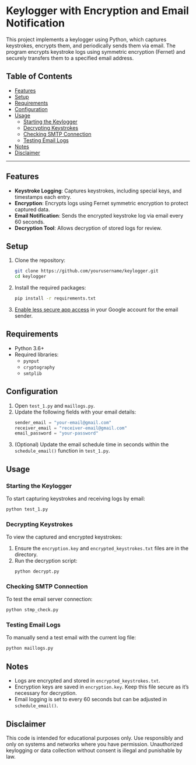 
# Keylogger with Encryption and Email Notification

This project implements a keylogger using Python, which captures keystrokes, encrypts them, and periodically sends them via email. The program encrypts keystroke logs using symmetric encryption (Fernet) and securely transfers them to a specified email address. 

## Table of Contents
- [Features](#features)
- [Setup](#setup)
- [Requirements](#requirements)
- [Configuration](#configuration)
- [Usage](#usage)
  - [Starting the Keylogger](#starting-the-keylogger)
  - [Decrypting Keystrokes](#decrypting-keystrokes)
  - [Checking SMTP Connection](#checking-smtp-connection)
  - [Testing Email Logs](#testing-email-logs)
- [Notes](#notes)
- [Disclaimer](#disclaimer)

---

## Features
- **Keystroke Logging**: Captures keystrokes, including special keys, and timestamps each entry.
- **Encryption**: Encrypts logs using Fernet symmetric encryption to protect captured data.
- **Email Notification**: Sends the encrypted keystroke log via email every 60 seconds.
- **Decryption Tool**: Allows decryption of stored logs for review.

## Setup
1. Clone the repository:
   ```bash
   git clone https://github.com/yourusername/keylogger.git
   cd keylogger
   ```

2. Install the required packages:
   ```bash
   pip install -r requirements.txt
   ```
   
3. [Enable less secure app access](https://myaccount.google.com/lesssecureapps) in your Google account for the email sender.

## Requirements
- Python 3.6+
- Required libraries:
  - `pynput`
  - `cryptography`
  - `smtplib`

## Configuration
1. Open `test_1.py` and `maillogs.py`.
2. Update the following fields with your email details:
   ```python
   sender_email = "your-email@gmail.com"
   receiver_email = "receiver-email@gmail.com"
   email_password = "your-password"
   ```
3. (Optional) Update the email schedule time in seconds within the `schedule_email()` function in `test_1.py`.

## Usage

### Starting the Keylogger
To start capturing keystrokes and receiving logs by email:
```bash
python test_1.py
```

### Decrypting Keystrokes
To view the captured and encrypted keystrokes:
1. Ensure the `encryption.key` and `encrypted_keystrokes.txt` files are in the directory.
2. Run the decryption script:
   ```bash
   python decrypt.py
   ```
   
### Checking SMTP Connection
To test the email server connection:
```bash
python stmp_check.py
```

### Testing Email Logs
To manually send a test email with the current log file:
```bash
python maillogs.py
```

## Notes
- Logs are encrypted and stored in `encrypted_keystrokes.txt`.
- Encryption keys are saved in `encryption.key`. Keep this file secure as it’s necessary for decryption.
- Email logging is set to every 60 seconds but can be adjusted in `schedule_email()`.

## Disclaimer
This code is intended for educational purposes only. Use responsibly and only on systems and networks where you have permission. Unauthorized keylogging or data collection without consent is illegal and punishable by law.
